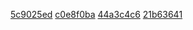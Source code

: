 [5c9025ed](../pieces/identifiant/5c9025ed)
[c0e8f0ba](../pieces/identifiant/c0e8f0ba)
[44a3c4c6](../pieces/identifiant/44a3c4c6)
[21b63641](../pieces/identifiant/21b63641)
